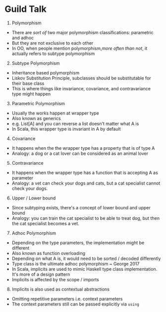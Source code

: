 # Guild Talk

1. Polymorphism
- There are _sort of_ two major polymorphism classifications: parametric and adhoc
- But they are not exclusive to each other
- In OO, when people mention polymorphism,_more often than not_, it actually refers to subtype polymorphism

2. Subtype Polymorphism
- Inheritance based polymorphism
- Liskov Substitution Principle, subclasses should be substitutable for their base class
- This is where things like invariance, covariance, and contravariance type might happen

3. Parametric Polymorphism
- Usually the works happen at wrapper type
- Also known as generics
- e.g. List[A] and you can reverse a list doesn't matter what A is
- In Scala, this wrapper type is invariant in A by default

4. Covariance
- It happens when the the wrapper type has a property that is of type A
- Analogy: a dog or a cat lover can be considered as an animal lover

5. Contravariance
- It happens when the wrapper type has a function that is accepting A as parameter
- Analogy: a vet can check your dogs and cats, but a cat specialist cannot check your dogs.

6. Upper / Lower bound
- Since subtyping exists, there's a concept of lower bound and upper bound
- Analogy: you can train the cat specialist to be able to treat dog, but then the cat specialist becomes a vet.

7. Adhoc Polymorphism
- Depending on the type parameters, the implementation might be different
- Also known as function overloading
- Depending on what A is, it would need to be sorted / decoded differently
- Type class is the ultimate adhoc polymorphism ~ George 2017
- In Scala, implicits are used to mimic Haskell type class implementation. It's more of a design pattern
- Implicits is affected by the scope / imports

8. Implicits is also used as contextual abstractions
- Omitting repetitive parameters i.e. context parameters
- The context parameters still can be passed explicitly via `using`
